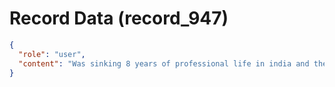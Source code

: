 # Record Data (record_947)

```json
{
  "role": "user",
  "content": "Was sinking 8 years of professional life in india and then emigrating.. not ideal? no one else does that in the world in terms of things people do in their life time sort of thing?? "
}
```

